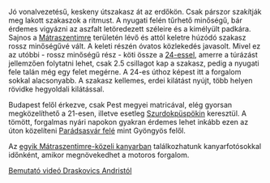 Jó vonalvezetésű, keskeny útszakasz át az erdőkön. Csak párszor szakítják meg lakott szakaszok a ritmust. A nyugati felén tűrhető minőségű, bár érdemes vigyázni az aszfalt letöredezett széleire és a kimélyült padkára. Sajnos a [Mátraszentimre](#geo:%C3%9Atmin%C5%91s%C3%A9g%20V%C3%A1laszt%C3%B3pont@47.905353,19.881681/?b=Az%20%C3%BAt%20min%C5%91s%C3%A9ge%20innen%20nyugatra%20nagyon%20j%C3%B3,%20keletre%20viszont%20el%C3%A9g%20rossz.) területén lévő és attól keletre húzódó szakasz rossz minőségűvé vált. A keleti részén óvatos közlekedés javasolt. Mivel ez az utóbbi - rossz minőségű rész - köti össze a [24-essel](#24Paradsasvar), amerre a túrázást jellemzően folytatni lehet, csak 2.5 csillagot kap a szakasz, pedig a nyugati fele talán még egy felet megérne. A 24-es úthoz képest itt a forgalom sokkal alacsonyabb. A szakasz kellemes, erdei kilátást nyújt, több helyen rövidke hegyoldali kilátással.

Budapest felől érkezve, csak Pest megyei matricával, elég gyorsan megközelíthető a 21-esen, illetve esetleg [Szurdokpüspökin](#SzurdokpuspokPaszto) keresztül. A tömött, forgalmas nyári napokon gyakran érdemes lehet inkább ezen az úton közelíteni [Parádsasvár felé](#24Paradsasvar) mint Gyöngyös felől.

Az [egyik Mátraszentimre-közeli kanyarban](#geo:Kanyarfot%C3%B3s%20Pont@47.894361,19.860306/?b=Ide%20id%C5%91nk%C3%A9nt%20kitelep%C3%BCl%20egy%20kanyarfot%C3%B3s%20t%C3%A1rsas%C3%A1g,%20akik%20k%C3%A9pet%20k%C3%A9sz%C3%ADthetnek%20a%20kanyarg%C3%A1sodr%C3%B3l.%20%C3%89rdemes%20megn%C3%A9zni%20az%20adott%20napi%20esem%C3%A9nyeket%20az%20%5Baut%C3%B3s%20napt%C3%A1rban%5D%28https://sp3eder.github.io/autosesemenyek/%29,%20hogy%20k%C3%B6nnyen%20megtal%C3%A1ld%20a%20fot%C3%B3st.) találkozhatunk kanyarfotósokkal időnként, amikor megnövekedhet a motoros forgalom.

[Bemutató videó Draskovics Andristól](https://youtu.be/EZHj94m7IBw?t=446)
